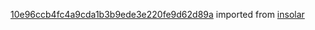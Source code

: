 [10e96ccb4fc4a9cda1b3b9ede3e220fe9d62d89a](https://github.com/insolar/insolar/commit/10e96ccb4fc4a9cda1b3b9ede3e220fe9d62d89a) imported from [insolar](https://github.com/insolar/insolar)
